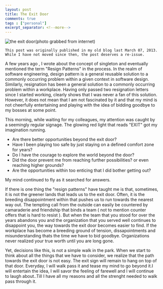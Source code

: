 ```yaml
---
layout: post
title: The Exit Door
comments: true
tags : ["personal"]
excerpt_separator: <!--more-->
---
```

![the exit door](https://ilt-2021.s3.amazonaws.com/wp-content/uploads/2022/03/02102406/Screenshot-2020-11-02-110920.jpg)(photo grabbed from internet)

```
This post was originally published in my old blog last March 07, 2013. While I have not moved since then, the post deserves a re-issue.
```

A few years ago , I wrote about the concept of singleton and eventually mentioned the term "Resign Patterns" in the process.  In the realm of software engineering, design pattern is a general reusable solution to a commonly occurring problem within a given context in  software design. Similarly, resignation has been a general solution to a commonly occurring problem within a workplace.  Having only passed two resignation letters since I started working, clearly shows that I was never a fan of this solution. However, it does not mean that I am not fascinated by it and that my mind is not cheerfully entertaining and  playing with the idea of bidding goodbye to my bosses at some point.
<!--more-->

This morning, while waiting for my colleagues, my attention was caught by a seemingly regular signage. The glowing red light that reads "EXIT"  got my imagination running. 

- Are there better opportunities beyond the exit door? 
- Have I been playing too safe by just staying on a defined comfort zone for years? 
- Do I have the courage to explore the world beyond the door? 
- Did the door  prevent  me from reaching further possibilities? or even reaching higher grounds?
- Are the opportunities within too enticing that I did bother getting out?

My mind continued to fly as it  searched for answers.
 
If there is one thing  the "resign patterns" have taught me is that, sometimes,  it is not the greener lands that leads us to the exit door.  Often, it is the breeding disappointment within that pushes us to run towards the nearest way out.  The tempting call from the outside can easily be countered by camaraderie and friendship that binds a team ( not to mention counter offers that is hard to resist ). But when the team that you stood for over the years abandons you and the organization that you served well continues to disappoint you, the way towards the exit door becomes easier to find.  If the workplace has become a breeding ground of tension, dissapointments and misunderstanding thats the time we have to bid goodbye.  Organizations never realized your true worth until you are long gone. 

Yet, decisions like this, is not a simple walk in the park. When we start to think about all the things that we have to consider, we realize that the path towards the exit door is not easy. The exit sign will remain to hang on top of that door. Everyday, I will walk pass it and tease my mind to go beyond it.I will entertain the idea, I will savor the feeling of farewell and I will continue to laugh about..Till I have all my reasons and all the strenght needed to walk pass through it.
